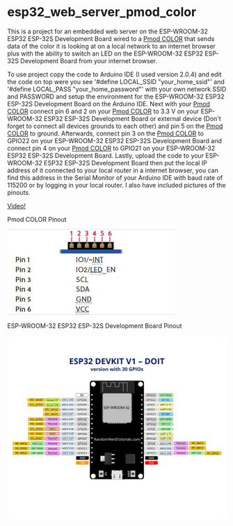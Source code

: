 # esp32_web_server_pmod_color

This is a project for an embedded web server on the ESP-WROOM-32 ESP32 ESP-32S Development Board wired to a <a href="https://digilent.com/reference/pmod/pmodcolor/start">Pmod COLOR<a> that sends data of the color it is looking at on a local network to an internet browser plus with the ability to switch an LED on the ESP-WROOM-32 ESP32 ESP-32S Development Board from your internet browser.

To use project copy the code to Arduino IDE (I used version 2.0.4) and edit the code on top were you see '#define LOCAL_SSID "your_home_ssid"' and '#define LOCAL_PASS "your_home_password"' with your own network SSID and PASSWORD and setup the environment for the ESP-WROOM-32 ESP32 ESP-32S Development Board on the Arduino IDE. Next with your <a href="https://digilent.com/reference/pmod/pmodcolor/start">Pmod COLOR<a> connect pin 6 and 2 on your <a href="https://digilent.com/reference/pmod/pmodcolor/start">Pmod COLOR<a> to 3.3 V on your ESP-WROOM-32 ESP32 ESP-32S Development Board or external device (Don't forget to connect all devices grounds to each other) and pin 5 on the <a href="https://digilent.com/reference/pmod/pmodcolor/start">Pmod COLOR<a> to ground. Afterwards, connect pin 3 on the <a href="https://digilent.com/reference/pmod/pmodcolor/start">Pmod COLOR<a> to GPIO22 on your ESP-WROOM-32 ESP32 ESP-32S Development Board and connect pin 4 on your <a href="https://digilent.com/reference/pmod/pmodcolor/start">Pmod COLOR<a> to GPIO21 on your ESP-WROOM-32 ESP32 ESP-32S Development Board. Lastly, upload the code to your ESP-WROOM-32 ESP32 ESP-32S Development Board then put the local IP address of it connected to your local router in a internet browser, you can find this address in the Serial Monitor of your Arduino IDE with baud rate of 115200 or by logging in your local router. I also have included pictures of the pinouts.

<a href="https://www.linkedin.com/posts/mftootoonchi_check-out-my-embedded-web-server-on-the-esp32-activity-7056757983413768192-bnvJ?utm_source=share&utm_medium=member_desktop">Video!<a>

Pmod COLOR Pinout

![pic1](pictures/Pmod_COLOR_Pinout.png)

ESP-WROOM-32 ESP32 ESP-32S Development Board Pinout

![pic1](pictures/ESP-WROOM-32_ESP32_ESP-32S_Development_Board_Pinout.png)
